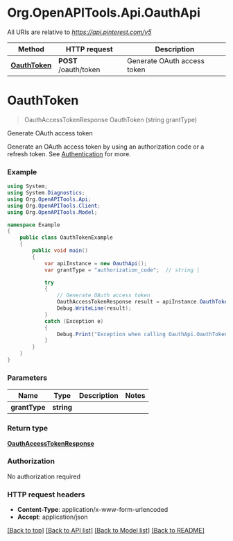 # Org.OpenAPITools.Api.OauthApi

All URIs are relative to *https://api.pinterest.com/v5*

Method | HTTP request | Description
------------- | ------------- | -------------
[**OauthToken**](OauthApi.md#oauthtoken) | **POST** /oauth/token | Generate OAuth access token


<a name="oauthtoken"></a>
# **OauthToken**
> OauthAccessTokenResponse OauthToken (string grantType)

Generate OAuth access token

Generate an OAuth access token by using an authorization code or a refresh token.  See <a href='/docs/api/v5/#tag/Authentication'>Authentication</a> for more.

### Example
```csharp
using System;
using System.Diagnostics;
using Org.OpenAPITools.Api;
using Org.OpenAPITools.Client;
using Org.OpenAPITools.Model;

namespace Example
{
    public class OauthTokenExample
    {
        public void main()
        {
            var apiInstance = new OauthApi();
            var grantType = "authorization_code";  // string | 

            try
            {
                // Generate OAuth access token
                OauthAccessTokenResponse result = apiInstance.OauthToken(grantType);
                Debug.WriteLine(result);
            }
            catch (Exception e)
            {
                Debug.Print("Exception when calling OauthApi.OauthToken: " + e.Message );
            }
        }
    }
}
```

### Parameters

Name | Type | Description  | Notes
------------- | ------------- | ------------- | -------------
 **grantType** | **string**|  | 

### Return type

[**OauthAccessTokenResponse**](OauthAccessTokenResponse.md)

### Authorization

No authorization required

### HTTP request headers

 - **Content-Type**: application/x-www-form-urlencoded
 - **Accept**: application/json

[[Back to top]](#) [[Back to API list]](../README.md#documentation-for-api-endpoints) [[Back to Model list]](../README.md#documentation-for-models) [[Back to README]](../README.md)


